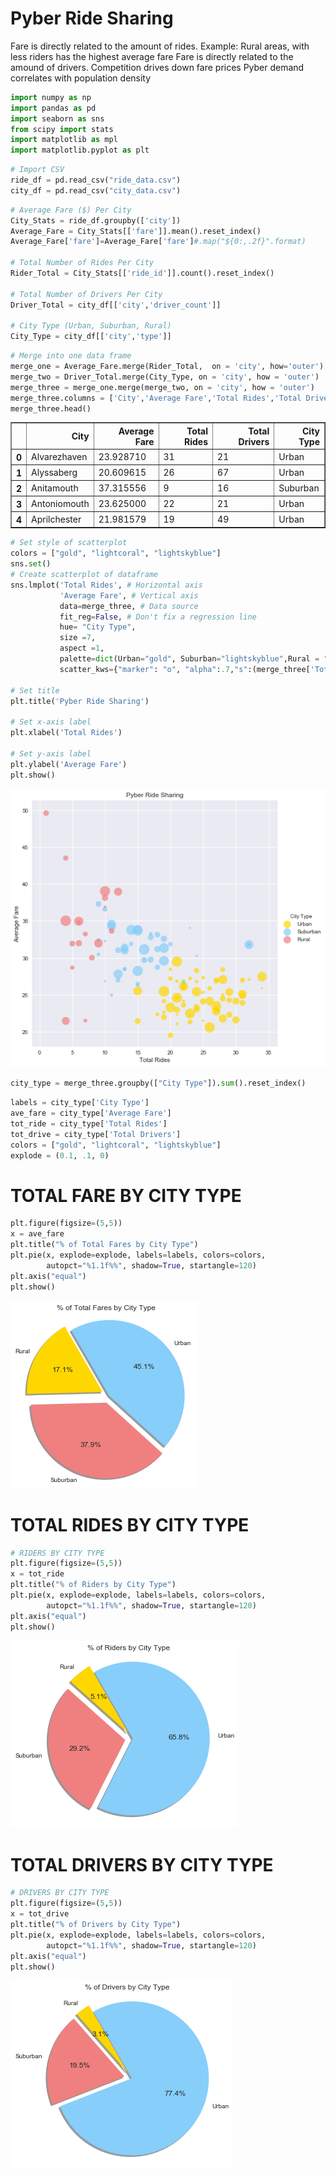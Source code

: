 
# Pyber Ride Sharing
Fare is directly related to the amount of rides. Example: Rural areas, with less riders has the highest average fare
Fare is directly related to the amound of drivers. Competition drives down fare prices
Pyber demand correlates with population density


```python
import numpy as np
import pandas as pd
import seaborn as sns
from scipy import stats
import matplotlib as mpl
import matplotlib.pyplot as plt
```


```python
# Import CSV
ride_df = pd.read_csv("ride_data.csv")
city_df = pd.read_csv("city_data.csv")
```


```python
# Average Fare ($) Per City 
City_Stats = ride_df.groupby(['city'])
Average_Fare = City_Stats[['fare']].mean().reset_index()
Average_Fare['fare']=Average_Fare['fare']#.map("${0:,.2f}".format)

# Total Number of Rides Per City
Rider_Total = City_Stats[['ride_id']].count().reset_index()

# Total Number of Drivers Per City
Driver_Total = city_df[['city','driver_count']]

# City Type (Urban, Suburban, Rural)
City_Type = city_df[['city','type']]
```


```python
# Merge into one data frame
merge_one = Average_Fare.merge(Rider_Total,  on = 'city', how='outer')
merge_two = Driver_Total.merge(City_Type, on = 'city', how = 'outer')
merge_three = merge_one.merge(merge_two, on = 'city', how = 'outer')
merge_three.columns = ['City','Average Fare','Total Rides','Total Drivers','City Type']
merge_three.head()
```




<div>
<style>
    .dataframe thead tr:only-child th {
        text-align: right;
    }

    .dataframe thead th {
        text-align: left;
    }

    .dataframe tbody tr th {
        vertical-align: top;
    }
</style>
<table border="1" class="dataframe">
  <thead>
    <tr style="text-align: right;">
      <th></th>
      <th>City</th>
      <th>Average Fare</th>
      <th>Total Rides</th>
      <th>Total Drivers</th>
      <th>City Type</th>
    </tr>
  </thead>
  <tbody>
    <tr>
      <th>0</th>
      <td>Alvarezhaven</td>
      <td>23.928710</td>
      <td>31</td>
      <td>21</td>
      <td>Urban</td>
    </tr>
    <tr>
      <th>1</th>
      <td>Alyssaberg</td>
      <td>20.609615</td>
      <td>26</td>
      <td>67</td>
      <td>Urban</td>
    </tr>
    <tr>
      <th>2</th>
      <td>Anitamouth</td>
      <td>37.315556</td>
      <td>9</td>
      <td>16</td>
      <td>Suburban</td>
    </tr>
    <tr>
      <th>3</th>
      <td>Antoniomouth</td>
      <td>23.625000</td>
      <td>22</td>
      <td>21</td>
      <td>Urban</td>
    </tr>
    <tr>
      <th>4</th>
      <td>Aprilchester</td>
      <td>21.981579</td>
      <td>19</td>
      <td>49</td>
      <td>Urban</td>
    </tr>
  </tbody>
</table>
</div>




```python
# Set style of scatterplot
colors = ["gold", "lightcoral", "lightskyblue"]
sns.set()
# Create scatterplot of dataframe
sns.lmplot('Total Rides', # Horizontal axis
           'Average Fare', # Vertical axis
           data=merge_three, # Data source
           fit_reg=False, # Don't fix a regression line
           hue= "City Type",
           size =7,
           aspect =1,
           palette=dict(Urban="gold", Suburban="lightskyblue",Rural = "lightcoral"),
           scatter_kws={"marker": "o", "alpha":.7,"s":(merge_three['Total Drivers']*5)}) # S marker size, multiplied for visual impact

# Set title
plt.title('Pyber Ride Sharing')

# Set x-axis label
plt.xlabel('Total Rides')

# Set y-axis label
plt.ylabel('Average Fare')
plt.show()
```


![png](output_5_0.png)



```python
city_type = merge_three.groupby(["City Type"]).sum().reset_index()

```


```python
labels = city_type['City Type']
ave_fare = city_type['Average Fare']
tot_ride = city_type['Total Rides']
tot_drive = city_type['Total Drivers']
colors = ["gold", "lightcoral", "lightskyblue"]
explode = (0.1, .1, 0) 
```

# TOTAL FARE BY CITY TYPE


```python
plt.figure(figsize=(5,5))
x = ave_fare
plt.title("% of Total Fares by City Type") 
plt.pie(x, explode=explode, labels=labels, colors=colors,
        autopct="%1.1f%%", shadow=True, startangle=120)
plt.axis("equal")
plt.show()
```


![png](output_9_0.png)


# TOTAL RIDES BY CITY TYPE


```python
# RIDERS BY CITY TYPE
plt.figure(figsize=(5,5))
x = tot_ride
plt.title("% of Riders by City Type")
plt.pie(x, explode=explode, labels=labels, colors=colors,
        autopct="%1.1f%%", shadow=True, startangle=120)
plt.axis("equal")
plt.show()
```


![png](output_11_0.png)


# TOTAL DRIVERS BY CITY TYPE


```python
# DRIVERS BY CITY TYPE
plt.figure(figsize=(5,5))
x = tot_drive
plt.title("% of Drivers by City Type")
plt.pie(x, explode=explode, labels=labels, colors=colors,
        autopct="%1.1f%%", shadow=True, startangle=120)
plt.axis("equal")
plt.show()
```


![png](output_13_0.png)

